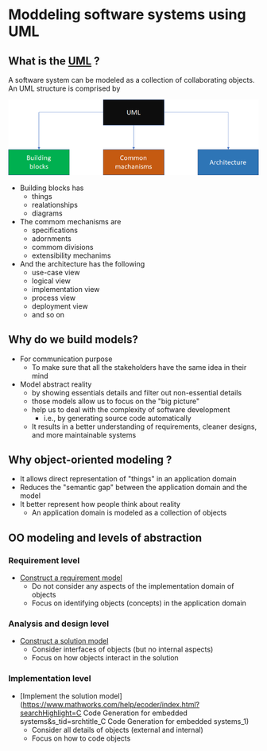 # Moddeling software systems using UML

## What is the [UML](https://www.tutorialspoint.com/uml/index.htm) ?

A software system can be modeled as a collection of collaborating objects. An UML structure is comprised by

![Uml structure diagram](assets/images/uml-structure-diagram.png)

* Building blocks has
  * things
  * realationships
  * diagrams
* The commom mechanisms are
  * specifications
  * adornments
  * commom divisions
  * extensibility mechanims
* And the architecture has the following
  * use-case view
  * logical view
  * implementation view
  * process view
  * deployment view
  * and so on

## Why do we build models?

* For communication purpose
  * To make sure that all the stakeholders have the same idea in their mind
* Model abstract reality
  * by showing essentials details and filter out non-essential details
  * those models allow us to focus on the "big picture"
  * help us to deal with the complexity of software development
    * i.e., by generating source code automatically
  * It results in a better understanding of requirements, cleaner designs, and more maintainable systems

## Why object-oriented modeling ?

* It allows direct representation of "things" in an application domain
* Reduces the "semantic gap" between the application domain and the model
* It better represent how people think about reality
  * An application domain is modeled as a collection of objects

## OO modeling and levels of abstraction

### Requirement level

* [Construct a requirement model](https://www.mathworks.com/help/slrequirements/)
  * Do not consider any aspects of the implementation domain of objects
  * Focus on identifying objects (concepts) in the application domain

### Analysis and design level

* [Construct a solution model](https://www.mathworks.com/help/physmod/simscape/)
  * Consider interfaces of objects (but no internal aspects)
  * Focus on how objects interact in the solution

### Implementation level

* [Implement the solution model](https://www.mathworks.com/help/ecoder/index.html?searchHighlight=C Code Generation for embedded systems&s_tid=srchtitle_C Code Generation for embedded systems_1)
  * Consider all details of objects (external and internal)
  * Focus on how to code objects

